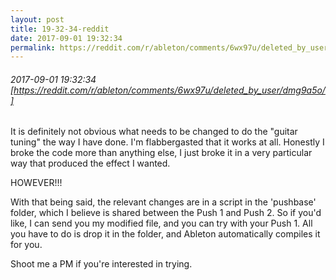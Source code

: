 ```yaml
---
layout: post
title: 19-32-34-reddit
date: 2017-09-01 19:32:34
permalink: https://reddit.com/r/ableton/comments/6wx97u/deleted_by_user/dmg9a5o/
---
```


###### 2017-09-01 19:32:34 [https://reddit.com/r/ableton/comments/6wx97u/deleted_by_user/dmg9a5o/]
It is definitely not obvious what needs to be changed to do the "guitar tuning" the way I have done. I'm flabbergasted that it works at all. Honestly I broke the code more than anything else, I just broke it in a very particular way that produced the effect I wanted.

HOWEVER!!!

With that being said, the relevant changes are in a script in the 'pushbase' folder, which I believe is shared between the Push 1 and Push 2. So if you'd like, I can send you my modified file, and you can try with your Push 1. All you have to do is drop it in the folder, and Ableton automatically compiles it for you.

Shoot me a PM if you're interested in trying.
